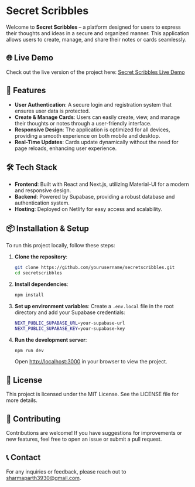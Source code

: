 # Secret Scribbles

Welcome to **Secret Scribbles** – a platform designed for users to express their thoughts and ideas in a secure and organized manner. This application allows users to create, manage, and share their notes or cards seamlessly.

## 🌐 Live Demo
Check out the live version of the project here: [Secret Scribbles Live Demo](https://secretscribbles.netlify.app/)

## 🚀 Features
- **User Authentication**: A secure login and registration system that ensures user data is protected.
- **Create & Manage Cards**: Users can easily create, view, and manage their thoughts or notes through a user-friendly interface.
- **Responsive Design**: The application is optimized for all devices, providing a smooth experience on both mobile and desktop.
- **Real-Time Updates**: Cards update dynamically without the need for page reloads, enhancing user experience.

## 🛠️ Tech Stack
- **Frontend**: Built with React and Next.js, utilizing Material-UI for a modern and responsive design.
- **Backend**: Powered by Supabase, providing a robust database and authentication system.
- **Hosting**: Deployed on Netlify for easy access and scalability.

## 📦 Installation & Setup
To run this project locally, follow these steps:

1. **Clone the repository**:
   ```bash
   git clone https://github.com/yourusername/secretscribbles.git
   cd secretscribbles
   ```

2. **Install dependencies**:
   ```bash
   npm install
   ```

3. **Set up environment variables**:
   Create a `.env.local` file in the root directory and add your Supabase credentials:
   ```bash
   NEXT_PUBLIC_SUPABASE_URL=your-supabase-url
   NEXT_PUBLIC_SUPABASE_KEY=your-supabase-key
   ```

4. **Run the development server**:
   ```bash
   npm run dev
   ```
   Open [http://localhost:3000](http://localhost:3000) in your browser to view the project.

## 📜 License
This project is licensed under the MIT License. See the LICENSE file for more details.

## 🤝 Contributing
Contributions are welcome! If you have suggestions for improvements or new features, feel free to open an issue or submit a pull request.

## 📞 Contact
For any inquiries or feedback, please reach out to [sharmaparth3930@gmail.com](mailto:your-email@example.com).
